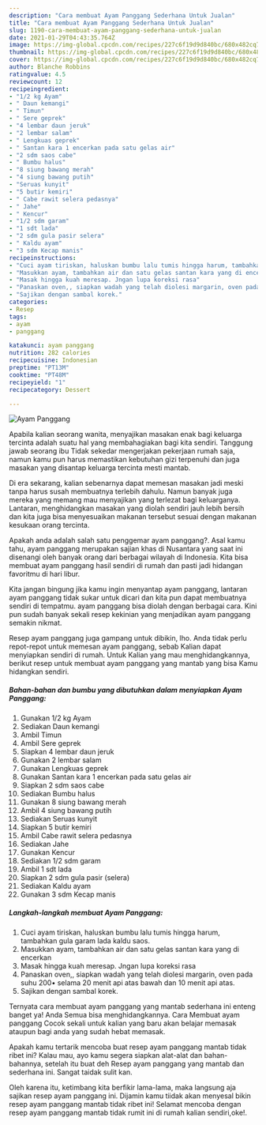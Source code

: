 ```yaml
---
description: "Cara membuat Ayam Panggang Sederhana Untuk Jualan"
title: "Cara membuat Ayam Panggang Sederhana Untuk Jualan"
slug: 1190-cara-membuat-ayam-panggang-sederhana-untuk-jualan
date: 2021-01-29T04:43:35.764Z
image: https://img-global.cpcdn.com/recipes/227c6f19d9d840bc/680x482cq70/ayam-panggang-foto-resep-utama.jpg
thumbnail: https://img-global.cpcdn.com/recipes/227c6f19d9d840bc/680x482cq70/ayam-panggang-foto-resep-utama.jpg
cover: https://img-global.cpcdn.com/recipes/227c6f19d9d840bc/680x482cq70/ayam-panggang-foto-resep-utama.jpg
author: Blanche Robbins
ratingvalue: 4.5
reviewcount: 12
recipeingredient:
- "1/2 kg Ayam"
- " Daun kemangi"
- " Timun"
- " Sere geprek"
- "4 lembar daun jeruk"
- "2 lembar salam"
- " Lengkuas geprek"
- " Santan kara 1 encerkan pada satu gelas air"
- "2 sdm saos cabe"
- " Bumbu halus"
- "8 siung bawang merah"
- "4 siung bawang putih"
- "Seruas kunyit"
- "5 butir kemiri"
- " Cabe rawit selera pedasnya"
- " Jahe"
- " Kencur"
- "1/2 sdm garam"
- "1 sdt lada"
- "2 sdm gula pasir selera"
- " Kaldu ayam"
- "3 sdm Kecap manis"
recipeinstructions:
- "Cuci ayam tiriskan, haluskan bumbu lalu tumis hingga harum, tambahkan gula garam lada kaldu saos."
- "Masukkan ayam, tambahkan air dan satu gelas santan kara yang di encerkan"
- "Masak hingga kuah meresap. Jngan lupa koreksi rasa"
- "Panaskan oven,, siapkan wadah yang telah diolesi margarin, oven pada suhu 200• selama 20 menit api atas bawah dan 10 menit api atas."
- "Sajikan dengan sambal korek."
categories:
- Resep
tags:
- ayam
- panggang

katakunci: ayam panggang 
nutrition: 282 calories
recipecuisine: Indonesian
preptime: "PT13M"
cooktime: "PT48M"
recipeyield: "1"
recipecategory: Dessert

---
```



![Ayam Panggang](https://img-global.cpcdn.com/recipes/227c6f19d9d840bc/680x482cq70/ayam-panggang-foto-resep-utama.jpg)

Apabila kalian seorang wanita, menyajikan masakan enak bagi keluarga tercinta adalah suatu hal yang membahagiakan bagi kita sendiri. Tanggung jawab seorang ibu Tidak sekedar mengerjakan pekerjaan rumah saja, namun kamu pun harus memastikan kebutuhan gizi terpenuhi dan juga masakan yang disantap keluarga tercinta mesti mantab.

Di era  sekarang, kalian sebenarnya dapat memesan masakan jadi meski tanpa harus susah membuatnya terlebih dahulu. Namun banyak juga mereka yang memang mau menyajikan yang terlezat bagi keluarganya. Lantaran, menghidangkan masakan yang diolah sendiri jauh lebih bersih dan kita juga bisa menyesuaikan makanan tersebut sesuai dengan makanan kesukaan orang tercinta. 



Apakah anda adalah salah satu penggemar ayam panggang?. Asal kamu tahu, ayam panggang merupakan sajian khas di Nusantara yang saat ini disenangi oleh banyak orang dari berbagai wilayah di Indonesia. Kita bisa membuat ayam panggang hasil sendiri di rumah dan pasti jadi hidangan favoritmu di hari libur.

Kita jangan bingung jika kamu ingin menyantap ayam panggang, lantaran ayam panggang tidak sukar untuk dicari dan kita pun dapat membuatnya sendiri di tempatmu. ayam panggang bisa diolah dengan berbagai cara. Kini pun sudah banyak sekali resep kekinian yang menjadikan ayam panggang semakin nikmat.

Resep ayam panggang juga gampang untuk dibikin, lho. Anda tidak perlu repot-repot untuk memesan ayam panggang, sebab Kalian dapat menyiapkan sendiri di rumah. Untuk Kalian yang mau menghidangkannya, berikut resep untuk membuat ayam panggang yang mantab yang bisa Kamu hidangkan sendiri.

<!--inarticleads1-->

##### Bahan-bahan dan bumbu yang dibutuhkan dalam menyiapkan Ayam Panggang:

1. Gunakan 1/2 kg Ayam
1. Sediakan  Daun kemangi
1. Ambil  Timun
1. Ambil  Sere geprek
1. Siapkan 4 lembar daun jeruk
1. Gunakan 2 lembar salam
1. Gunakan  Lengkuas geprek
1. Gunakan  Santan kara 1 encerkan pada satu gelas air
1. Siapkan 2 sdm saos cabe
1. Sediakan  Bumbu halus
1. Gunakan 8 siung bawang merah
1. Ambil 4 siung bawang putih
1. Sediakan Seruas kunyit
1. Siapkan 5 butir kemiri
1. Ambil  Cabe rawit selera pedasnya
1. Sediakan  Jahe
1. Gunakan  Kencur
1. Sediakan 1/2 sdm garam
1. Ambil 1 sdt lada
1. Siapkan 2 sdm gula pasir (selera)
1. Sediakan  Kaldu ayam
1. Gunakan 3 sdm Kecap manis




<!--inarticleads2-->

##### Langkah-langkah membuat Ayam Panggang:

1. Cuci ayam tiriskan, haluskan bumbu lalu tumis hingga harum, tambahkan gula garam lada kaldu saos.
1. Masukkan ayam, tambahkan air dan satu gelas santan kara yang di encerkan
1. Masak hingga kuah meresap. Jngan lupa koreksi rasa
1. Panaskan oven,, siapkan wadah yang telah diolesi margarin, oven pada suhu 200• selama 20 menit api atas bawah dan 10 menit api atas.
1. Sajikan dengan sambal korek.




Ternyata cara membuat ayam panggang yang mantab sederhana ini enteng banget ya! Anda Semua bisa menghidangkannya. Cara Membuat ayam panggang Cocok sekali untuk kalian yang baru akan belajar memasak ataupun bagi anda yang sudah hebat memasak.

Apakah kamu tertarik mencoba buat resep ayam panggang mantab tidak ribet ini? Kalau mau, ayo kamu segera siapkan alat-alat dan bahan-bahannya, setelah itu buat deh Resep ayam panggang yang mantab dan sederhana ini. Sangat taidak sulit kan. 

Oleh karena itu, ketimbang kita berfikir lama-lama, maka langsung aja sajikan resep ayam panggang ini. Dijamin kamu tiidak akan menyesal bikin resep ayam panggang mantab tidak ribet ini! Selamat mencoba dengan resep ayam panggang mantab tidak rumit ini di rumah kalian sendiri,oke!.

